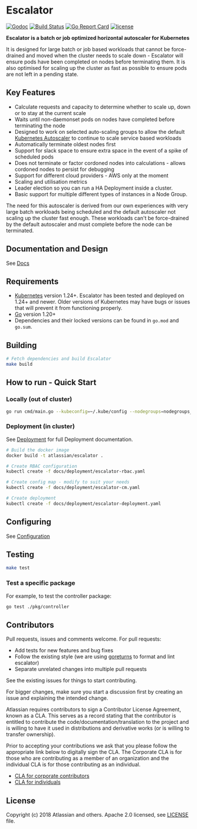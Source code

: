 # Escalator

[![Godoc](https://godoc.org/github.com/atlassian/escalator?status.svg)](https://godoc.org/github.com/atlassian/escalator)
[![Build Status](https://github.com/atlassian/escalator/actions/workflows/build.yml/badge.svg?branch=master)](https://github.com/atlassian/escalator/actions/workflows/build.yml?query=branch%3Amaster)
[![Go Report Card](https://goreportcard.com/badge/github.com/atlassian/escalator)](https://goreportcard.com/report/github.com/atlassian/escalator)
[![license](https://img.shields.io/github/license/atlassian/escalator.svg)](LICENSE)

**Escalator is a batch or job optimized horizontal autoscaler for Kubernetes**

It is designed for large batch or job based workloads that cannot be force-drained and moved when the cluster needs to 
scale down - Escalator will ensure pods have been completed on nodes before terminating them. It is also optimised for 
scaling up the cluster as fast as possible to ensure pods are not left in a pending state.

## Key Features

- Calculate requests and capacity to determine whether to scale up, down or to stay at the current scale
- Waits until non-daemonset pods on nodes have completed before terminating the node
- Designed to work on selected auto-scaling groups to allow the default
  [Kubernetes Autoscaler](https://github.com/kubernetes/autoscaler) to continue to scale service based workloads
- Automatically terminate oldest nodes first
- Support for slack space to ensure extra space in the event of a spike of scheduled pods
- Does not terminate or factor cordoned nodes into calculations - allows cordoned nodes to persist for debugging 
- Support for different cloud providers - AWS only at the moment
- Scaling and utilisation metrics
- Leader election so you can run a HA Deployment inside a cluster.
- Basic support for multiple different types of instances in a Node Group.

The need for this autoscaler is derived from our own experiences with very large batch workloads being scheduled and the
default autoscaler not scaling up the cluster fast enough. These workloads can't be force-drained by the default 
autoscaler and must complete before the node can be terminated.

## Documentation and Design

See [Docs](docs/README.md)

## Requirements

- [Kubernetes](https://kubernetes.io/) version 1.24+. Escalator has been tested and deployed on 1.24+ and newer. Older 
versions of Kubernetes may have bugs or issues that will prevent it from functioning properly.
- [Go](https://golang.org/) version 1.20+
- Dependencies and their locked versions can be found in `go.mod` and `go.sum`.

## Building

```bash
# Fetch dependencies and build Escalator
make build
```

## How to run - Quick Start

### Locally (out of cluster)

```bash
go run cmd/main.go --kubeconfig=~/.kube/config --nodegroups=nodegroups_config.yaml
```

### Deployment (in cluster)

See [Deployment](./docs/deployment/README.md) for full Deployment documentation.

```bash
# Build the docker image
docker build -t atlassian/escalator .

# Create RBAC configuration
kubectl create -f docs/deployment/escalator-rbac.yaml

# Create config map - modify to suit your needs
kubectl create -f docs/deployment/escalator-cm.yaml

# Create deployment
kubectl create -f docs/deployment/escalator-deployment.yaml
```

## Configuring

See [Configuration](docs/configuration/README.md)

## Testing

```bash
make test
```

### Test a specific package

For example, to test the controller package:

```bash
go test ./pkg/controller
```

## Contributors

Pull requests, issues and comments welcome. For pull requests:

* Add tests for new features and bug fixes
* Follow the existing style (we are using [goreturns](https://github.com/sqs/goreturns) to format and lint escalator)
* Separate unrelated changes into multiple pull requests

See the existing issues for things to start contributing.

For bigger changes, make sure you start a discussion first by creating
an issue and explaining the intended change.

Atlassian requires contributors to sign a Contributor License Agreement,
known as a CLA. This serves as a record stating that the contributor is
entitled to contribute the code/documentation/translation to the project
and is willing to have it used in distributions and derivative works
(or is willing to transfer ownership).

Prior to accepting your contributions we ask that you please follow the appropriate
link below to digitally sign the CLA. The Corporate CLA is for those who are
contributing as a member of an organization and the individual CLA is for
those contributing as an individual.

* [CLA for corporate contributors](https://opensource.atlassian.com/corporate)
* [CLA for individuals](https://opensource.atlassian.com/individual)

## License

Copyright (c) 2018 Atlassian and others.
Apache 2.0 licensed, see [LICENSE](./LICENSE) file.
